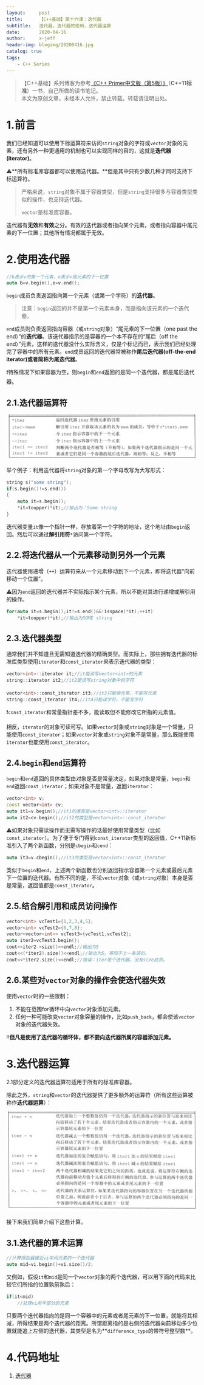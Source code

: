 ```yaml
---
layout:     post
title:      【C++基础】第十六课：迭代器
subtitle:   迭代器，迭代器的使用，迭代器运算
date:       2020-04-16
author:     x-jeff
header-img: blogimg/20200416.jpg
catalog: true
tags:
    - C++ Series
---
```

>【C++基础】系列博客为参考[《C++ Primer中文版（第5版）》](https://www.phei.com.cn/module/goods/wssd_content.jsp?bookid=37655)（**C++11标准**）一书，自己所做的读书笔记。  
>本文为原创文章，未经本人允许，禁止转载。转载请注明出处。

# 1.前言

我们已经知道可以使用下标运算符来访问`string`对象的字符或`vector`对象的元素，还有另外一种更通用的机制也可以实现同样的目的，这就是**迭代器(iterator)**。

⚠️**所有标准库容器都可以使用迭代器。**但是其中只有少数几种才同时支持下标运算符。

>严格来说，`string`对象不属于容器类型，但是`string`支持很多与容器类型类似的操作，也支持迭代器。
>
>`vector`是标准库容器。

迭代器有**无效**和**有效**之分。有效的迭代器或者指向某个元素，或者指向容器中尾元素的下一位置；其他所有情况都属于无效。

# 2.使用迭代器

```c++
//b表示v的第一个元素，e表示v尾元素的下一位置
auto b=v.begin(),e=v.end();
```

`begin`成员负责返回指向第一个元素（或第一个字符）的**迭代器**。

>注意：`begin`返回的并不是第一个元素本身，而是指向该元素的一个迭代器。

`end`成员则负责返回指向容器（或`string`对象）“尾元素的下一位置（one past the end）”的**迭代器**。该迭代器指示的是容器的一个本不存在的“尾后（off the end）”元素，这样的迭代器没什么实际含义，仅是个标记而已，表示我们已经处理完了容器中的所有元素。`end`成员返回的迭代器常被称作**尾后迭代器(off-the-end iterator)**或者简称为**尾迭代器**。

❗️特殊情况下如果容器为空，则`begin`和`end`返回的是同一个迭代器，都是尾后迭代器。

## 2.1.迭代器运算符

![](https://github.com/x-jeff/BlogImage/raw/master/CPPSeries/Lesson16/16x1.png)

举个例子：利用迭代器将`string`对象的第一个字母改写为大写形式：

```c++
string s("some string");
if(s.begin()!=s.end())
{
	auto it=s.begin();
	*it=toupper(*it);//输出为：Some string
}
```

迭代器变量`it`像一个指针一样，存放着第一个字符的地址，这个地址由`begin`返回。然后可以通过**解引用符**`*`访问第一个字符。

## 2.2.将迭代器从一个元素移动到另外一个元素

迭代器使用递增（`++`）运算符来从一个元素移动到下一个元素，即将迭代器“向前移动一个位置”。

⚠️因为`end`返回的迭代器并不实际指示某个元素，所以不能对其进行递增或解引用的操作。

```c++
for(auto it=s.begin();it!=s.end()&&!isspace(*it);++it)
	*it=toupper(*it);//输出为SOME string
```

## 2.3.迭代器类型

通常我们并不知道且无需知道迭代器的精确类型。而实际上，那些拥有迭代器的标准库类型使用`iterator`和`const_iterator`来表示迭代器的类型：

```c++
vector<int>::iterator it;//it能读写vector<int>的元素
string::iterator it2;//it2能读写string对象中的字符

vector<int>::const_iterator it3;//it3只能读元素，不能写元素
string::const_iterator it4;//it4只能读字符，不能写字符
```

❗️`const_iterator`和常量指针差不多，能读取但不能修改它所指的元素值。

相反，`iterator`的对象可读可写。如果`vector`对象或`string`对象是一个常量，只能使用`const_iterator`；如果`vector`对象或`string`对象不是常量，那么既能使用`iterator`也能使用`const_iterator`。

## 2.4.`begin`和`end`运算符

`begin`和`end`返回的具体类型由对象是否是常量决定，如果对象是常量，`begin`和`end`返回`const_iterator`；如果对象不是常量，返回`iterator`：

```c++
vector<int> v;
const vector<int> cv;
auto it1=v.begin();//it1的类型是vector<int>::iterator
auto it2=cv.begin();//it2的类型是vector<int>::const_iterator
```

⚠️如果对象只需读操作而无需写操作的话最好使用常量类型（比如`const_iterator`）。为了便于专门得到`const_iterator`类型的返回值，C++11新标准引入了两个新函数，分别是`cbegin`和`cend`：

```c++
auto it3=v.cbegin();//it3的类型是vector<int>::const_iterator
```

类似于`begin`和`end`，上述两个新函数也分别返回指示容器第一个元素或最后元素下一位置的迭代器。有所不同的是，不论`vector`对象（或`string`对象）本身是否是常量，返回值都是`const_iterator`。

## 2.5.结合解引用和成员访问操作

```c++
vector<int> vcTest1={1,2,3,4,5};
vector<int> vcTest2={6,7,8};
vector<vector<int>> vcTest3={vcTest1,vcTest2};
auto iter2=vcTest3.begin();
cout<<iter2->size()<<endl;//输出为5
cout<<(*iter2).size()<<endl;//输出为5。等同于上一条语句。
cout<<*iter2.size()<<endl;//错误：iter是个迭代器，没有size成员。
```

## 2.6.某些对`vector`对象的操作会使迭代器失效

使用`vector`时的一些限制：

1. 不能在范围for循环中向`vector`对象添加元素。
2. 任何一种可能改变`vector`对象容量的操作，比如`push_back`，都会使该`vector`对象的迭代器失效。

‼️**但凡是使用了迭代器的循环体，都不要向迭代器所属的容器添加元素。**

# 3.迭代器运算

2.1部分定义的迭代器运算符适用于所有的标准库容器。

除此之外，`string`和`vector`的迭代器提供了更多额外的运算符（所有这些运算被称作**迭代器运算**）：

![](https://github.com/x-jeff/BlogImage/raw/master/CPPSeries/Lesson16/16x2.png)

接下来我们简单介绍下这些计算。

## 3.1.迭代器的算术运算

```c++
//计算得到最接近vi中间元素的一个迭代器
auto mid=vi.begin()+vi.size()/2;
```

又例如，假设`it`和`mid`是同一个`vector`对象的两个迭代器，可以用下面的代码来比较它们所指的位置孰前孰后：

```c++
if(it<mid)
	//处理vi前半部分的元素
```

只要两个迭代器指向的是同一个容器中的元素或者尾元素的下一位置，就能将其相减，所得结果是两个迭代器的距离。所谓距离指的是右侧的迭代器向前移动多少位置就能追上左侧的迭代器，其类型是名为**`difference_type`的带符号整型数**。

# 4.代码地址

1. [迭代器](https://github.com/x-jeff/CPlusPlus_Code_Demo/tree/master/Demo16)